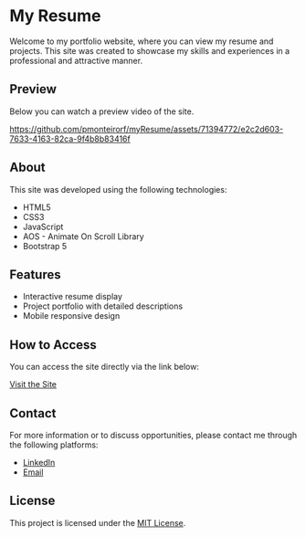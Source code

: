 # My Resume

Welcome to my portfolio website, where you can view my resume and projects. This site was created to showcase my skills and experiences in a professional and attractive manner.

## Preview

Below you can watch a preview video of the site.

https://github.com/pmonteirorf/myResume/assets/71394772/e2c2d603-7633-4163-82ca-9f4b8b83416f


## About

This site was developed using the following technologies:

- HTML5
- CSS3
- JavaScript
- AOS - Animate On Scroll Library
- Bootstrap 5

## Features

- Interactive resume display
- Project portfolio with detailed descriptions
- Mobile responsive design

## How to Access

You can access the site directly via the link below:

[Visit the Site](https://pmonteirorf.github.io/myResume)

## Contact

For more information or to discuss opportunities, please contact me through the following platforms:

- [LinkedIn](https://www.linkedin.com/in/priscilla-monteiro-rangel-da-fonseca/)
- [Email](mailto:pmonteirorf@gmail.com)

## License

This project is licensed under the [MIT License](LICENSE).
